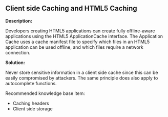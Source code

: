 
Client side Caching and HTML5 Caching
-------

**Description:**

Developers creating HTML5 applications can create fully offline-aware applications using 
the HTML5 ApplicationCache interface. The Application Cache uses a cache manifest file to 
specify which files in an HTML5 application can be used offline, and which files require a 
network connection.


**Solution:**

Never store sensitive information in a client side cache since this can be easily 
compromised by attackers. The same principle does also apply to autocomplete functions.

Recommended knowledge base item:

- Caching headers
- Client side storage



